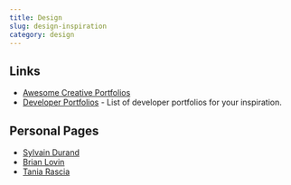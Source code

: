 ```yaml
---
title: Design
slug: design-inspiration
category: design
---
```


## Links
- [Awesome Creative Portfolios][1]
- [Developer Portfolios][2] - List of developer portfolios for your inspiration.

## Personal Pages
- [Sylvain Durand][3]
- [Brian Lovin][4]
- [Tania Rascia][5]

[1]:	https://github.com/iRaul/creative-portfolios
[2]:	https://github.com/emmabostian/developer-portfolios
[3]:	https://sylvaindurand.org/
[4]:	https://brianlovin.com
[5]:	https://www.taniarascia.com
